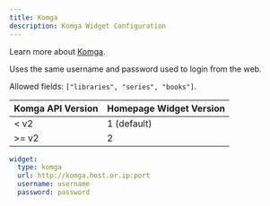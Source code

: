 ```yaml
---
title: Komga
description: Komga Widget Configuration
---
```


Learn more about [Komga](https://github.com/gotson/komga).

Uses the same username and password used to login from the web.

Allowed fields: `["libraries", "series", "books"]`.

| Komga API Version | Homepage Widget Version |
| ----------------- | ----------------------- |
| < v2              | 1 (default)             |
| >= v2             | 2                       |

```yaml
widget:
  type: komga
  url: http://komga.host.or.ip:port
  username: username
  password: password
```
